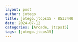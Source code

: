 ```yaml
---
layout: post
author: jotego
title: jotego.jtcps15 - 8533440
date: 2024-07-12
categories: [Arcade, jtcps15]
tags: [jotego.jtcps15]
---
```


